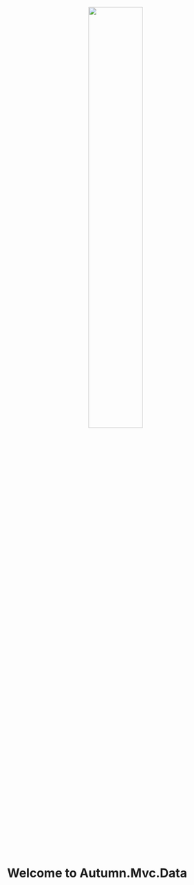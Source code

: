 <p align="center">
 <img src="https://github.com/gwendallg/autumn.data.rest/blob/develop/doc/maple-leaf.png" width="50%" height="50%">
</p>

# Welcome to Autumn.Mvc.Data
